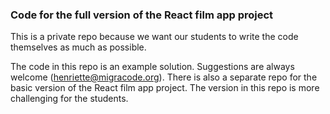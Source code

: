 ### Code for the full version of the React film app project

This is a private repo because we want our students to write the code themselves as much as possible. 

The code in this repo is an example solution. Suggestions are always welcome (henriette@migracode.org). There is also a separate repo for the basic version of the React film app project. The version in this repo is more challenging for the students.